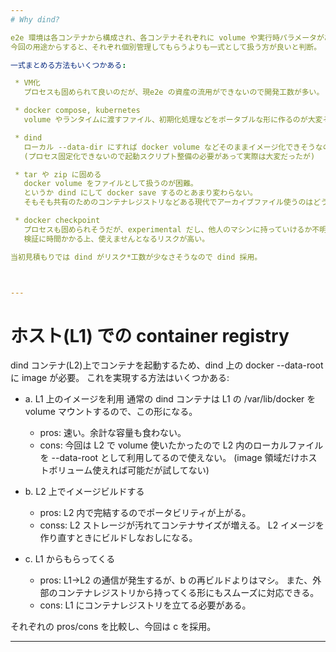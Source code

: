 ```yaml
---
# Why dind?

e2e 環境は各コンテナから構成され、各コンテナそれぞれに volume や実行時パラメータがある。
今回の用途からすると、それぞれ個別管理してもらうよりも一式として扱う方が良いと判断。

一式まとめる方法もいくつかある:

 * VM化
   プロセスも固められて良いのだが、現e2e の資産の流用ができないので開発工数が多い。

 * docker compose, kubernetes
   volume やランタイムに渡すファイル、初期化処理などをポータブルな形に作るのが大変そう。

 * dind
   ローカル --data-dir にすれば docker volume などそのままイメージ化できそうなので、現行 e2e から少ない手間で実現可能そう。
   (プロセス固定化できないので起動スクリプト整備の必要があって実際は大変だったが)

 * tar や zip に固める
   docker volume をファイルとして扱うのが困難。
   というか dind にして docker save するのとあまり変わらない。
   そもそも共有のためのコンテナレジストリなどある現代でアーカイブファイル使うのはどうなのか。

 * docker checkpoint
   プロセスも固められそうだが、experimental だし、他人のマシンに持っていけるか不明。
   検証に時間かかる上、使えませんとなるリスクが高い。

当初見積もりでは dind がリスク*工数が少なさそうなので dind 採用。



---
```

# ホスト(L1) での container registry

dind コンテナ(L2)上でコンテナを起動するため、dind 上の docker --data-root に image が必要。
これを実現する方法はいくつかある:

  * a. L1 上のイメージを利用
     通常の dind コンテナは L1 の /var/lib/docker を volume マウントするので、この形になる。
     - pros:
       速い。余計な容量も食わない。
     - cons:
       今回は L2 で volume 使いたかったので L2 内のローカルファイルを --data-root として利用してるので使えない。
       (image 領域だけホストボリューム使えれば可能だが試してない)

  * b. L2 上でイメージビルドする
     - pros:
       L2 内で完結するのでポータビリティが上がる。
     - conss:
       L2 ストレージが汚れてコンテナサイズが増える。
       L2 イメージを作り直すときにビルドしなおしになる。

  * c. L1 からもらってくる
     - pros:
       L1->L2 の通信が発生するが、b の再ビルドよりはマシ。
       また、外部のコンテナレジストリから持ってくる形にもスムーズに対応できる。
     - cons:
       L1 にコンテナレジストリを立てる必要がある。

それぞれの pros/cons を比較し、今回は c を採用。

---
